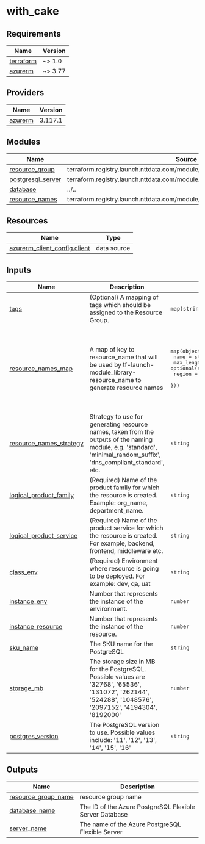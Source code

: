 # with_cake

<!-- BEGIN_TF_DOCS -->
## Requirements

| Name | Version |
|------|---------|
| <a name="requirement_terraform"></a> [terraform](#requirement\_terraform) | ~> 1.0 |
| <a name="requirement_azurerm"></a> [azurerm](#requirement\_azurerm) | ~> 3.77 |

## Providers

| Name | Version |
|------|---------|
| <a name="provider_azurerm"></a> [azurerm](#provider\_azurerm) | 3.117.1 |

## Modules

| Name | Source | Version |
|------|--------|---------|
| <a name="module_resource_group"></a> [resource\_group](#module\_resource\_group) | terraform.registry.launch.nttdata.com/module_primitive/resource_group/azurerm | ~> 1.0 |
| <a name="module_postgresql_server"></a> [postgresql\_server](#module\_postgresql\_server) | terraform.registry.launch.nttdata.com/module_primitive/postgresql_server/azurerm | ~> 1.0 |
| <a name="module_database"></a> [database](#module\_database) | ../.. | n/a |
| <a name="module_resource_names"></a> [resource\_names](#module\_resource\_names) | terraform.registry.launch.nttdata.com/module_library/resource_name/launch | ~> 2.0 |

## Resources

| Name | Type |
|------|------|
| [azurerm_client_config.client](https://registry.terraform.io/providers/hashicorp/azurerm/latest/docs/data-sources/client_config) | data source |

## Inputs

| Name | Description | Type | Default | Required |
|------|-------------|------|---------|:--------:|
| <a name="input_tags"></a> [tags](#input\_tags) | (Optional) A mapping of tags which should be assigned to the Resource Group. | `map(string)` | `{}` | no |
| <a name="input_resource_names_map"></a> [resource\_names\_map](#input\_resource\_names\_map) | A map of key to resource\_name that will be used by tf-launch-module\_library-resource\_name to generate resource names | <pre>map(object({<br/>    name       = string<br/>    max_length = optional(number, 60)<br/>    region     = optional(string, "eastus2")<br/>  }))</pre> | <pre>{<br/>  "db": {<br/>    "name": "db"<br/>  },<br/>  "postgresql_server": {<br/>    "name": "server"<br/>  },<br/>  "rg": {<br/>    "name": "rg"<br/>  }<br/>}</pre> | no |
| <a name="input_resource_names_strategy"></a> [resource\_names\_strategy](#input\_resource\_names\_strategy) | Strategy to use for generating resource names, taken from the outputs of the naming module, e.g. 'standard', 'minimal\_random\_suffix', 'dns\_compliant\_standard', etc. | `string` | `"minimal_random_suffix"` | no |
| <a name="input_logical_product_family"></a> [logical\_product\_family](#input\_logical\_product\_family) | (Required) Name of the product family for which the resource is created.<br/>    Example: org\_name, department\_name. | `string` | `"launch"` | no |
| <a name="input_logical_product_service"></a> [logical\_product\_service](#input\_logical\_product\_service) | (Required) Name of the product service for which the resource is created.<br/>    For example, backend, frontend, middleware etc. | `string` | `"example"` | no |
| <a name="input_class_env"></a> [class\_env](#input\_class\_env) | (Required) Environment where resource is going to be deployed. For example: dev, qa, uat | `string` | `"sandbox"` | no |
| <a name="input_instance_env"></a> [instance\_env](#input\_instance\_env) | Number that represents the instance of the environment. | `number` | `0` | no |
| <a name="input_instance_resource"></a> [instance\_resource](#input\_instance\_resource) | Number that represents the instance of the resource. | `number` | `0` | no |
| <a name="input_sku_name"></a> [sku\_name](#input\_sku\_name) | The SKU name for the PostgreSQL | `string` | `"B_Standard_B1ms"` | no |
| <a name="input_storage_mb"></a> [storage\_mb](#input\_storage\_mb) | The storage size in MB for the PostgreSQL. Possible values are '32768', '65536', '131072', '262144', '524288', '1048576', '2097152', '4194304', '8192000' | `number` | `32768` | no |
| <a name="input_postgres_version"></a> [postgres\_version](#input\_postgres\_version) | The PostgreSQL version to use. Possible values include: '11', '12', '13', '14', '15', '16' | `string` | `"16"` | no |

## Outputs

| Name | Description |
|------|-------------|
| <a name="output_resource_group_name"></a> [resource\_group\_name](#output\_resource\_group\_name) | resource group name |
| <a name="output_database_name"></a> [database\_name](#output\_database\_name) | The ID of the Azure PostgreSQL Flexible Server Database |
| <a name="output_server_name"></a> [server\_name](#output\_server\_name) | The name of the Azure PostgreSQL Flexible Server |
<!-- END_TF_DOCS -->
